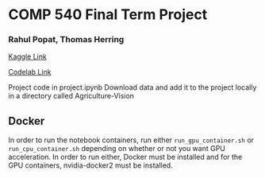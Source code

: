 # COMP 540 Final Term Project

### Rahul Popat, Thomas Herring

[Kaggle Link](https://www.kaggle.com/c/vision-for-agriculture/overview)

[Codelab Link](https://competitions.codalab.org/competitions/23732?secret_key=dba10d3a-a676-4c44-9acf-b45dc92c5fcf#learn_the_details)

Project code in project.ipynb
Download data and add it to the project locally in a directory called Agriculture-Vision

## Docker

In order to run the notebook containers, run either `run_gpu_container.sh` or `run_cpu_container.sh` depending on whether or not you want GPU acceleration. In order to run either, Docker must be installed and for the GPU containers, nvidia-docker2 must be installed.
